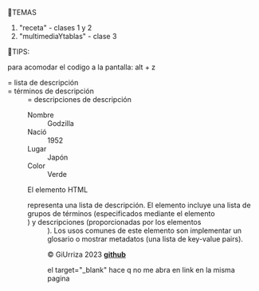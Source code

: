 🚀TEMAS
1) "receta" - clases 1 y 2
2) "multimediaYtablas" - clase 3



🚀TIPS:
<!-- para comentar  sin tenes q escribir la etiqueta, hago crtl + } y se hace solo, ara deshacer marco lo-->

para acomodar el codigo a la pantalla: alt + z

<dl>= lista de descripción
<dt>= términos de descripción
<dd>= descripciones de descripción

<dl>
  <dt>Nombre</dt>
  <dd>Godzilla</dd>
  <dt>Nació</dt>
  <dd>1952</dd>
  <dt>Lugar</dt>
  <dd>Japón</dd>
  <dt>Color</dt>
  <dd>Verde</dd>
</dl>

El elemento HTML <dl> representa una lista de descripción. El elemento incluye una lista de grupos de términos (especificados mediante el elemento <dt>) y descripciones (proporcionadas por los elementos <dd>). Los usos comunes de este elemento son implementar un glosario o mostrar metadatos (una lista de key-value pairs).


<p>© GiUrriza 2023 <a href="https://github.com/Gigi-U" target="_blank"><b>github</b></a></p>
el target="_blank" hace q no me abra en link en la misma pagina
